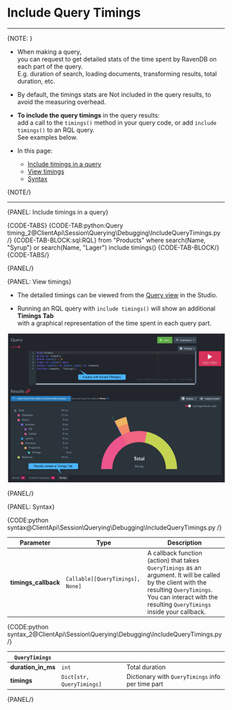 # Include Query Timings

---

{NOTE: }

* When making a query,   
  you can request to get detailed stats of the time spent by RavenDB on each part of the query.  
  E.g. duration of search, loading documents, transforming results, total duration, etc.

* By default, the timings stats are Not included in the query results, to avoid the measuring overhead.

* **To include the query timings** in the query results:  
  add a call to the `timings()` method in your query code, or add `include timings()` to an RQL query.  
  See examples below.

* In this page:
    * [Include timings in a query](../../../../client-api/session/querying/debugging/query-timings#include-timings-in-a-query)
    * [View timings](../../../../client-api/session/querying/debugging/query-timings#view-timings)
    * [Syntax](../../../../client-api/session/querying/debugging/query-timings#syntax)

{NOTE/}

---

{PANEL: Include timings in a query}

{CODE-TABS}
{CODE-TAB:python:Query timing_2@ClientApi\Session\Querying\Debugging\IncludeQueryTimings.py /}
{CODE-TAB-BLOCK:sql:RQL}
from "Products"
where search(Name, "Syrup") or search(Name, "Lager")
include timings()
{CODE-TAB-BLOCK/}
{CODE-TABS/}

{PANEL/}

{PANEL: View timings}

* The detailed timings can be viewed from the [Query view](../../../../studio/database/queries/query-view) in the Studio.

* Running an RQL query with `include timings()` will show an additional **Timings Tab**  
  with a graphical representation of the time spent in each query part.

![Figure 1. Include timings graphical results](images/include-timings.png "Include timings results")

{PANEL/}

{PANEL: Syntax}

{CODE:python syntax@ClientApi\Session\Querying\Debugging\IncludeQueryTimings.py /}

| Parameter   | Type           | Description   |
|-------------|----------------|---------------|
| **timings_callback** | `Callable[[QueryTimings], None]` | A callback function (action) that takes `QueryTimings` as an argument. It will be called by the client with the resulting `QueryTimings`. You can interact with the resulting `QueryTimings` inside your callback. |

{CODE:python syntax_2@ClientApi\Session\Querying\Debugging\IncludeQueryTimings.py /}

| `QueryTimings`   |                                     |                                                   |
|------------------|-------------------------------------|---------------------------------------------------|
| **duration_in_ms** | `int` | Total duration |
| **timings**      | `Dict[str, QueryTimings]` | Dictionary with `QueryTimings` info per time part |

{PANEL/}
